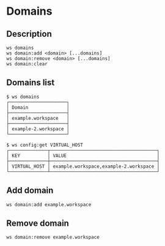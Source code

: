 # Domains

## Description



```shell
ws domains
ws domain:add <domain> [...domains]
ws domain:remove <domain> [...domains]
ws domain:clear
```

## Domains list

```shell
$ ws domains
┌─────────────────────┐
│ Domain              │
├─────────────────────┤
│ example.workspace   │
├─────────────────────┤
│ example-2.workspace │
└─────────────────────┘
```

```shell
$ ws config:get VIRTUAL_HOST
┌──────────────┬───────────────────────────────────────┐
│ KEY          │ VALUE                                 │
├──────────────┼───────────────────────────────────────┤
│ VIRTUAL_HOST │ example.workspace,example-2.workspace │
└──────────────┴───────────────────────────────────────┘
```

## Add domain

```shell
ws domain:add example.workspace
```

## Remove domain

```shell
ws domain:remove example.workspace
```

